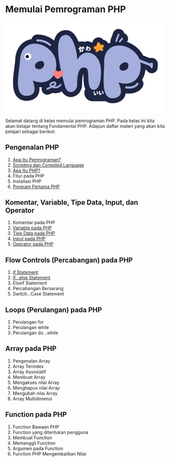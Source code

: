 # Memulai Pemrograman PHP

![PHP Logo](img/php.png)

Selamat datang di kelas memulai pemrograman PHP. Pada kelas ini kita akan belajar tentang Fundamental PHP. Adapun daftar materi yang akan kita pelajari sebagai berikut:

## Pengenalan PHP

1. [Apa Itu Pemrograman?](materi/001/apa-itu-pemrograman.md)
2. [Scripting dan Compiled Language](materi/002/scripting-dan-compiled.md)
3. [Apa Itu PHP?](materi/003/apa-itu-php.md)
4. Fitur pada PHP
5. Installasi PHP
6. [Program Pertama PHP](/materi/006/program-pertama-php.md)

## Komentar, Variable, Tipe Data, Input, dan Operator

1. Komentar pada PHP
2. [Variable pada PHP](materi/008/variabel.md)
3. [Tipe Data pada PHP](materi/009/tipe-data.md)
4. [Input pada PHP](materi/010/input.md)
5. [Operator pada PHP](materi/011/operator.md)

## Flow Controls (Percabangan) pada PHP

1. [if Statement](materi/012/if-statement.md)
2. [if...else Statement](materi/012/if-else-statement.md)
3. Elseif Statement
4. Percabangan Bersarang
5. Switch...Case Statement

## Loops (Perulangan) pada PHP

1. Perulangan for
2. Perulangan while
3. Perulangan do...while

## Array pada PHP

1. Pengenalan Array
2. Array Terindex
3. Array Assosiatif
4. Membuat Array
5. Mengakses nilai Array
6. Menghapus nilai Array
7. Mengubah nilai Array
8. Array Multidimensi

## Function pada PHP

1. Function Bawaan PHP
2. Function yang ditentukan pengguna
3. Membuat Function
4. Memanggil Function
5. Argumen pada Function
6. Function PHP Mengembailkan Nilai

